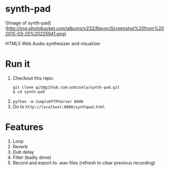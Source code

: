 # synth-pad

![Image of synth-pad]
(http://img.photobucket.com/albums/v232/Ravon/Screenshot%20from%202015-03-25%20225941.png)

HTML5 Web Audio synthesizer and visualizer

# Run it

1. Checkout this repo: 
    ```
    git clone git@github.com:uohzxela/synth-pad.git
    & cd synth-pad
    ```
3. `python -m SimpleHTTPServer 8000`
4. Go to `http://localhost:8000/synthpad.html`

# Features

1. Loop
2. Reverb
3. Dub delay
4. Filter (badly done)
5. Record and export to .wav files (refresh to clear previous recording)
